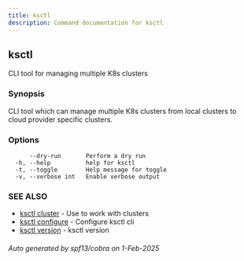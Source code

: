 ```yaml
---
title: ksctl
description: Command documentation for ksctl
---
```


## ksctl

CLI tool for managing multiple K8s clusters

### Synopsis

CLI tool which can manage multiple K8s clusters from local clusters to cloud provider specific clusters.

### Options

```
      --dry-run       Perform a dry run
  -h, --help          help for ksctl
  -t, --toggle        Help message for toggle
  -v, --verbose int   Enable verbose output
```

### SEE ALSO

* [ksctl cluster](ksctl_cluster.md)	 - Use to work with clusters
* [ksctl configure](ksctl_configure.md)	 - Configure ksctl cli
* [ksctl version](ksctl_version.md)	 - ksctl version

###### Auto generated by spf13/cobra on 1-Feb-2025
